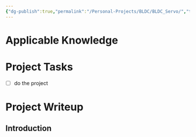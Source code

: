 ```yaml
---
{"dg-publish":true,"permalink":"/Personal-Projects/BLDC/BLDC_Servo/","tags":["p_project","control-systems/BLDC_motors","diy"]}
---
```


# Applicable Knowledge


# Project Tasks
- [ ] do the project


# Project Writeup 

## Introduction 
